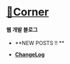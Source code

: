 
# [🌱Corner](https://eight-corner.github.io/) 

#### 웹 개발 블로그 

- **NEW POSTS !! **

- **[ChangeLog](CHANGELOG.md)**



